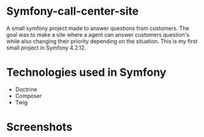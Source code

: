 # Symfony-call-center-site
A small symfony project made to answer questions from customers.
The goal was to make a site where a agent can answer customers question's while also changing their priority depending on the situation.
This is my first small project in Symfony 4.2.12.

# Technologies used in Symfony
- Doctrine
- Composer
- Twig

# Screenshots
